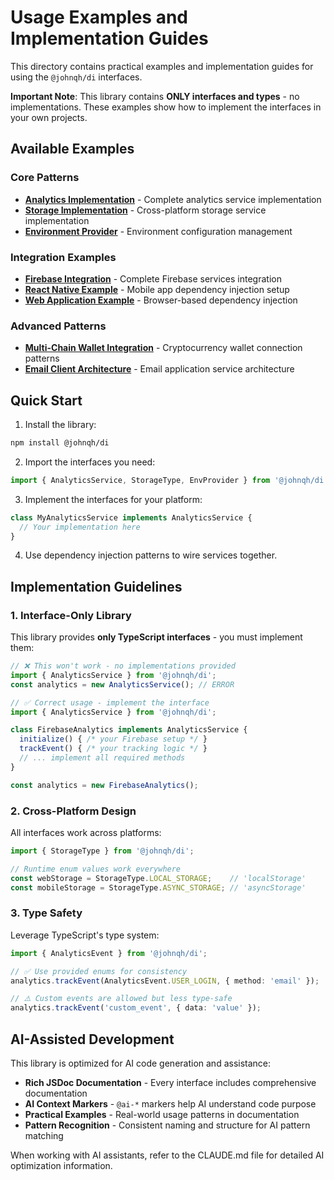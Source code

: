 # Usage Examples and Implementation Guides

This directory contains practical examples and implementation guides for using the `@johnqh/di` interfaces.

**Important Note**: This library contains **ONLY interfaces and types** - no implementations. These examples show how to implement the interfaces in your own projects.

## Available Examples

### Core Patterns
- [**Analytics Implementation**](./analytics-example.md) - Complete analytics service implementation
- [**Storage Implementation**](./storage-example.md) - Cross-platform storage service implementation  
- [**Environment Provider**](./env-example.md) - Environment configuration management

### Integration Examples
- [**Firebase Integration**](./firebase-example.md) - Complete Firebase services integration
- [**React Native Example**](./react-native-example.md) - Mobile app dependency injection setup
- [**Web Application Example**](./web-example.md) - Browser-based dependency injection

### Advanced Patterns
- [**Multi-Chain Wallet Integration**](./wallet-example.md) - Cryptocurrency wallet connection patterns
- [**Email Client Architecture**](./email-example.md) - Email application service architecture

## Quick Start

1. Install the library:
```bash
npm install @johnqh/di
```

2. Import the interfaces you need:
```typescript
import { AnalyticsService, StorageType, EnvProvider } from '@johnqh/di';
```

3. Implement the interfaces for your platform:
```typescript
class MyAnalyticsService implements AnalyticsService {
  // Your implementation here
}
```

4. Use dependency injection patterns to wire services together.

## Implementation Guidelines

### 1. Interface-Only Library
This library provides **only TypeScript interfaces** - you must implement them:

```typescript
// ❌ This won't work - no implementations provided
import { AnalyticsService } from '@johnqh/di';
const analytics = new AnalyticsService(); // ERROR

// ✅ Correct usage - implement the interface
import { AnalyticsService } from '@johnqh/di';

class FirebaseAnalytics implements AnalyticsService {
  initialize() { /* your Firebase setup */ }
  trackEvent() { /* your tracking logic */ }
  // ... implement all required methods
}

const analytics = new FirebaseAnalytics();
```

### 2. Cross-Platform Design
All interfaces work across platforms:

```typescript
import { StorageType } from '@johnqh/di';

// Runtime enum values work everywhere
const webStorage = StorageType.LOCAL_STORAGE;    // 'localStorage'
const mobileStorage = StorageType.ASYNC_STORAGE; // 'asyncStorage'
```

### 3. Type Safety
Leverage TypeScript's type system:

```typescript
import { AnalyticsEvent } from '@johnqh/di';

// ✅ Use provided enums for consistency
analytics.trackEvent(AnalyticsEvent.USER_LOGIN, { method: 'email' });

// ⚠️ Custom events are allowed but less type-safe
analytics.trackEvent('custom_event', { data: 'value' });
```

## AI-Assisted Development

This library is optimized for AI code generation and assistance:

- **Rich JSDoc Documentation** - Every interface includes comprehensive documentation
- **AI Context Markers** - `@ai-*` markers help AI understand code purpose
- **Practical Examples** - Real-world usage patterns in documentation
- **Pattern Recognition** - Consistent naming and structure for AI pattern matching

When working with AI assistants, refer to the CLAUDE.md file for detailed AI optimization information.